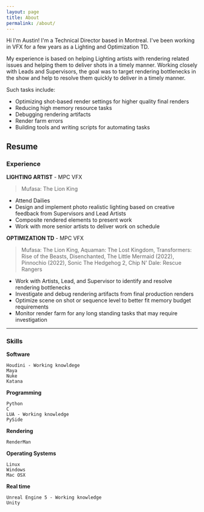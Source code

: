 ```yaml
---
layout: page
title: About
permalink: /about/
---
```

Hi I'm Austin! I'm a Technical Director based in Montreal. I've been working in VFX for a few years as a Lighting and Optimization TD.

My experience is based on helping Lighting artists with rendering related issues and helping them to deliver shots in a timely manner. Working closely with Leads and Supervisors, the goal was to target rendering bottlenecks in the show and help to resolve them quickly to deliver in a timely manner.

Such tasks include:

- Optimizing shot-based render settings for higher quality final renders
- Reducing high memory resource tasks
- Debugging rendering artifacts
- Render farm errors
- Building tools and writing scripts for automating tasks

## Resume 

### Experience

**LIGHTING ARTIST** - MPC VFX
    
> Mufasa: The Lion King

- Attend Dailies
- Design and implement photo realistic lighting based on creative feedback from Supervisors and Lead Artists
- Composite rendered elements to present work
- Work with more senior artists to deliver work on schedule

**OPTIMIZATION TD** - MPC VFX

> Mufasa: The Lion King,
> Aquaman: The Lost Kingdom,
> Transformers: Rise of the Beasts,
> Disenchanted,
> The Little Mermaid (2022),
> Pinnochio (2022),
> Sonic The Hedgehog 2,
> Chip N' Dale: Rescue Rangers

- Work with Artists, Lead, and Supervisor to identify and resolve rendering bottlenecks
- Investigate and debug rendering artifacts from final production renders
- Optimize scene on shot or sequence level to better fit memory budget requirements
- Monitor render farm for any long standing tasks that may require investigation

*** 
### Skills

**Software**

    Houdini - Working knowldege
    Maya
    Nuke
    Katana

**Programming**

    Python
    C
    LUA - Working knowledge
    PySide

**Rendering**

    RenderMan

**Operating Systems**

    Linux
    Windows
    Mac OSX

**Real time**

    Unreal Engine 5 - Working knowledge
    Unity
